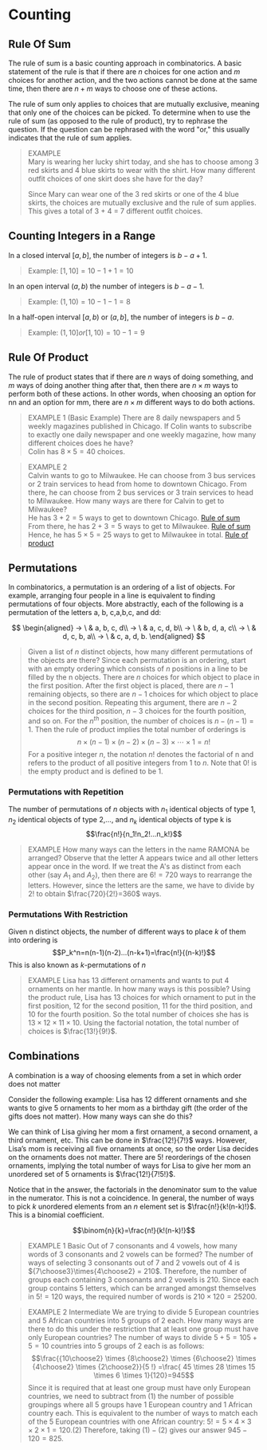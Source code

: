 # Counting

## Rule Of Sum

The rule of sum is a basic counting approach in combinatorics. A basic statement of the rule is that if there are $n$ choices for one action and $m$ choices for another action, and the two actions cannot be done at the same time, then there are $n+m$ ways to choose one of these actions.

The rule of sum only applies to choices that are mutually exclusive, meaning that only one of the choices can be picked. To determine when to use the rule of sum (as opposed to the rule of product), try to rephrase the question. If the question can be rephrased with the word "or," this usually indicates that the rule of sum applies.

> EXAMPLE  
> Mary is wearing her lucky shirt today, and she has to choose among 3 red skirts and 4 blue skirts to wear with the shirt. How many different outfit choices of one skirt does she have for the day?
>
> Since Mary can wear one of the 3 red skirts or one of the 4 blue skirts, the choices are mutually exclusive and the rule of sum applies. This gives a total of 3 + 4 = 7 different outfit choices.

## Counting Integers in a Range

 In a closed interval $[a,b]$, the number of integers is $b-a+1$.  
> Example: $[1,10]=10-1+1=10$

 In an open interval $(a, b)$ the number of integers is $b-a-1$.  
> Example: $(1,10)=10-1-1=8$

 In a half-open interval $[a, b)$ or $(a,b]$, the number of integers is $b-a$.  
> Example: $(1,10] or [1,10) = 10-1=9$

## Rule Of Product

The rule of product states that if there are $n$ ways of doing something, and $m$ ways of doing another thing after that, then there are $n \times m$ ways to perform both of these actions. In other words, when choosing an option for nn and an option for mm, there are $n \times m$ different ways to do both actions.

> EXAMPLE 1 (Basic Example)
> There are 8 daily newspapers and 5 weekly magazines published in Chicago. If Colin wants to subscribe to exactly one daily newspaper and one weekly magazine, how many different choices does he have?  
> Colin has $8 \times 5=40$ choices.

> EXAMPLE 2​  
> Calvin wants to go to Milwaukee. He can choose from 3 bus services or 2 train services to head from home to downtown Chicago. From there, he can choose from 2 bus services or 3 train services to head to Milwaukee. How many ways are there for Calvin to get to Milwaukee?  
> He has $3 + 2=5$ ways to get to downtown Chicago. [Rule of sum](#rule-of-sum)  
> From there, he has $2+3=5$ ways to get to Milwaukee. [Rule of sum](#rule-of-sum)  
> Hence, he has $5 \times 5=25$ ways to get to Milwaukee in total. [Rule of product](#rule-of-product)

## Permutations

In combinatorics, a permutation is an ordering of a list of objects. For example, arranging four people in a line is equivalent to finding permutations of four objects. More abstractly, each of the following is a permutation of the letters a, b, c,a,b,c, and dd:

$$
\begin{aligned}
→ \ & a, b, c, d\\
→ \ & a, c, d, b\\
→ \ & b, d, a, c\\
→ \ & d, c, b, a\\
→ \ & c, a, d, b.
\end{aligned}
$$

> Given a list of $n$ distinct objects, how many different permutations of the objects are there?
> Since each permutation is an ordering, start with an empty ordering which consists of $n$ positions in a line to be filled by the n objects. There are $n$ choices for which object to place in the first position. After the first object is placed, there are $n-1$ remaining objects, so there are $n-1$ choices for which object to place in the second position. Repeating this argument, there are $n-2$ choices for the third position, $n-3$ choices for the fourth position, and so on. For the $n^{th}$ position, the number of choices is $n - (n-1)= 1$. Then the rule of product implies the total number of orderings is
>$$n \times (n-1) \times (n-2) \times (n-3) \times \cdots \times 1 = n!$$
>For a positive integer $n$, the notation $n!$ denotes the factorial of n and refers to the product of all positive integers from $1$ to $n$. Note that $0!$ is the empty product and is defined to be $1$.

### Permutations with Repetition

The number of permutations of $n$ objects with $n_1$ identical objects of type 1, $n_2$ identical objects of type 2,..., and $n_k$ identical objects of type k is
$$\frac{n!}{n_1!n_2!...n_k!}$$

>EXAMPLE
>How many ways can the letters in the name RAMONA be arranged?
>Observe that the letter A appears twice and all other letters appear once in the word. If we treat the A's as distinct from each other (say $A_1$ and $A_2$), then there are $6! = 720$ ways to rearrange the letters. However, since the letters are the same, we have to divide by $2!$ to obtain $\frac{720}{2!}=360$ ways.

### Permutations With Restriction

Given n distinct objects, the number of different ways to place $k$ of them into ordering is
$$P_k^n=n(n-1)(n-2)...(n-k+1)=\frac{n!}{(n-k)!}$$
This is also known as $k$-permutations of $n$

> EXAMPLE
> Lisa has 13 different ornaments and wants to put 4 ornaments on her mantle. In how many ways is this possible?
>Using the product rule, Lisa has 13 choices for which ornament to put in the first position, 12 for the second position, 11 for the third position, and 10 for the fourth position. So the total number of choices she has is $13 \times 12 \times 11 \times 10$. Using the factorial notation, the total number of choices is $\frac{13!}{9!}$.

## Combinations

A combination is a way of choosing elements from a set in which order does not matter

Consider the following example: Lisa has $12$ different ornaments and she wants to give $5$ ornaments to her mom as a birthday gift (the order of the gifts does not matter). How many ways can she do this?

We can think of Lisa giving her mom a first ornament, a second ornament, a third ornament, etc. This can be done in $\frac{12!}{7!}$ ways. However, Lisa’s mom is receiving all five ornaments at once, so the order Lisa decides on the ornaments does not matter. There are $5!$ reorderings of the chosen ornaments, implying the total number of ways for Lisa to give her mom an unordered set of $5$ ornaments is $\frac{12!}{7!5!}$.

Notice that in the answer, the factorials in the denominator sum to the value in the numerator. This is not a coincidence. In general, the number of ways to pick $k$ unordered elements from an $n$ element set is $\frac{n!}{k!(n-k)!}$.
This is a binomial coefficient.

$$\binom{n}{k}=\frac{n!}{k!(n-k)!}$$

>EXAMPLE 1 Basic
>Out of $7$ consonants and $4$ vowels, how many words of $3$ consonants and $2$ vowels can be formed?
>The number of ways of selecting $3$ consonants out of $7$ and $2$ vowels out of $4$ is ${7\choose3}\times{4\choose2} = 210$.
>Therefore, the number of groups each containing $3$ consonants and $2$ vowels is $210$. Since each group contains $5$ letters, which can be arranged amongst themselves in $5! = 120$ ways, the required number of words is $210 \times 120 = 25200$.  

>EXAMPLE 2 Intermediate
>We are trying to divide $5$ European countries and $5$ African countries into $5$ groups of $2$ each. How many ways are there to do this under the restriction that at least one group must have only European countries?
>The number of ways to divide $5+5=105+5=10$ countries into $5$ groups of $2$ each is as follows:
>$$\frac{{10\choose2} \times {8\choose2} \times {6\choose2} \times {4\choose2} \times {2\choose2}}{5 !} =\frac{ 45 \times 28 \times 15 \times 6 \times 1}{120}=945$$
>Since it is required that at least one group must have only European countries, we need to subtract from $(1)$ the number of possible groupings where all $5$ groups have $1$ European country and $1$ African country each. This is equivalent to the number of ways to match each of the $5$ European countries with one African country:
$5! = 5 \times 4 \times 3 \times 2 \times 1=120.  (2)$
Therefore, taking $(1)-(2)$ gives our answer $945-120=825$.

​
<!-- TODO: Add a complex example -->